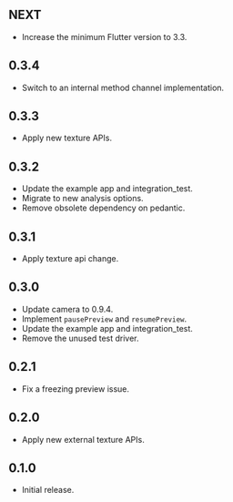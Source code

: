 ## NEXT

* Increase the minimum Flutter version to 3.3.

## 0.3.4

* Switch to an internal method channel implementation.

## 0.3.3

* Apply new texture APIs.

## 0.3.2

* Update the example app and integration_test.
* Migrate to new analysis options.
* Remove obsolete dependency on pedantic.

## 0.3.1

* Apply texture api change.

## 0.3.0

* Update camera to 0.9.4.
* Implement `pausePreview` and `resumePreview`.
* Update the example app and integration_test.
* Remove the unused test driver.

## 0.2.1

* Fix a freezing preview issue.

## 0.2.0

* Apply new external texture APIs.

## 0.1.0

* Initial release.
